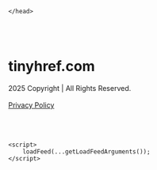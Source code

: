 <!DOCTYPE html>
<html data-adblockkey="MFwwDQYJKoZIhvcNAQEBBQADSwAwSAJBALquDFETXRn0Hr05fUP7EJT77xYnPmRbpMy4vk8KYiHnkNpednjOANJcaXDXcKQJN0nXKZJL7TciJD8AoHXK158CAwEAAQ==_d5OlgKvNFcDu6IQrlbD0ihK5rBnOGh8OhyzaFLKFZ+iujwaIp/cf3h1N10duvXtkDwdAcWsQndiK94nWkA+oGg==" xmlns="http://www.w3.org/1999/xhtml" lang="en">
<head>
    <meta http-equiv="Content-Type" content="text/html; charset=utf-8"/>
    <meta name="viewport" content="width=device-width, initial-scale=1, shrink-to-fit=no"/>
    <title>tinyhref.com</title>
    <style media="screen">
.asset_star0 {
	background: url('//d38psrni17bvxu.cloudfront.net/themes/assets/star0.gif') no-repeat center;
	width: 13px;
	height: 12px;
	display: inline-block;
}

.asset_star1 {
	background: url('//d38psrni17bvxu.cloudfront.net/themes/assets/star1.gif') no-repeat center;
	width: 13px;
	height: 12px;
	display: inline-block;
}

.asset_starH {
	background: url('//d38psrni17bvxu.cloudfront.net/themes/assets/starH.gif') no-repeat center;
	width: 13px;
	height: 12px;
	display: inline-block;
}

.sitelink {
	padding-right: 16px;
}

.sellerRatings a:link,
.sellerRatings a:visited,
.sellerRatings a:hover,
.sellerRatings a:active {
	text-decoration: none;
	cursor: text;
}

.sellerRatings {
	margin:0 0 3px 20px;
}

.sitelinkHolder {
	margin:-15px 0 15px 35px;
}

#ajaxloaderHolder {
	display: block;
	width: 24px;
	height: 24px;
	background: #fff;
	padding: 8px 0 0 8px;
	margin:10px auto;
	-webkit-border-radius: 4px;
	-moz-border-radius: 4px;
	border-radius: 4px;
}</style>    <style media="screen">
* {
    margin:0;padding:0
}

body {
    background:#101c36;
    font-family: sans-serif;
    text-align: center;
    font-size:1rem;
}

.header {
    padding:1rem 1rem 0;
    overflow:hidden;
}

h1 {
    color:#848484;
    font-size:1.5rem;
}

.header-text-color:visited,
.header-text-color:link,
.header-text-color {
    color:#848484;
}

.comp-is-parked {
  margin: 4px 0 2px;
}

.comp-sponsored {
  text-align: left;
  margin: 0 0 -1.8rem 4px;
}

.wrapper1 {
    margin:1rem;
}

.wrapper2 {
    background:url('//d38psrni17bvxu.cloudfront.net/themes/cleanPeppermintBlack_657d9013/img/bottom.png') no-repeat center bottom;
    padding-bottom:140px;
}

.wrapper3 {
    background:#fff;
    max-width:300px;
    margin:0 auto 1rem;
    padding-top:1px;
    padding-bottom:1px;
}

.onDesktop {
    display:none;
}

.tcHolder {
    padding-top: 2rem;
}

.adsHolder {
    margin: 1rem 0;
    padding-top: 2rem;
    overflow:hidden;
}

.footer {
    color:#626574;
    padding:2rem 1rem;
    font-size:.8rem;
    margin:0 auto;
    max-width:440px;
}

.footer a:link,
.footer a:visited {
    color:#626574;
}

.sale_link_bold a,
.sale_link,
.sale_link a {
    color:#626574 !important;
}

.searchHolder {
    padding:1px 0 1px 1px;
    margin:1rem auto;
    width: 95%;
    max-width: 500px;
}

@media screen and (min-width:600px) {

    .comp-is-parked,
    .comp-sponsored {
      color: #848484;
    }

    .comp-sponsored {
      margin-left: 0;
    }

    .wrapper1 {
        max-width:1500px;
        margin-left:auto;
        margin-right:auto;
    }

    .wrapper2 {
        background:url('//d38psrni17bvxu.cloudfront.net/themes/cleanPeppermintBlack_657d9013/img/arrows.png') no-repeat center top;
        padding-bottom:0;
        min-height:600px;
    }

    .wrapper3 {
        max-width:530px;
        background:none;
    }
}
</style>    <style media="screen">
.fallback-term-holder {
    display: inline-grid;
    grid-template-columns: 1fr;
    width: 100%;
    padding-top: 50px;
}

.fallback-term-link {
    grid-column: 1 / span 1; align-self: center;
    padding: 50px 13px 50px 13px; border-radius: 25px;
    border: 5px solid #ffffff; margin-bottom: 20px;
    background-color: rgb(17, 38, 77);
    text-decoration-line: none;
    font-size: 18px;
    font-weight: 700;
    color: #ffffff;
    text-align: left;
}

.fallback-arrow {
    float: right;
    width: 24px;
    height: 24px;
    background-image: url('data:image/svg+xml;base64,PHN2ZyBmaWxsPScjRDdEN0Q3JyBzdHlsZT0iZmxvYXQ6IHJpZ2h0IiB4bWxucz0iaHR0cDovL3d3dy53My5vcmcvMjAwMC9zdmciIGhlaWdodD0iMjQiIHZpZXdCb3g9IjAgMCAyNCAyNCIgd2lkdGg9IjI0Ij48cGF0aCBkPSJNMCAwaDI0djI0SDB6IiBmaWxsPSJub25lIi8+PHBhdGggZD0iTTUuODggNC4xMkwxMy43NiAxMmwtNy44OCA3Ljg4TDggMjJsMTAtMTBMOCAyeiIvPjwvc3ZnPg==');
}</style>
    
    </head>

<body id="afd"><div id="plBanner"><script id="parklogic" type="text/javascript" src="https://parking3.parklogic.com/page/enhance.js?pcId=12&pId=1129&domain=tinyhref.com" async></script></div>

<div class="wrapper1">
        <div class="wrapper2">
        <div class="wrapper3">
            <br/>
        <script async src="https://euob.youseasky.com/sxp/i/224f85302aa2b6ec30aac9a85da2cbf9.js" data-ch="AdsDeli - domain - landingpage" data-uvid="3ac3cade0fa2dfb70ef2ec71f85b3ece1c14eccc" class="ct_clicktrue_80705" data-jsonp="onCheqResponse"></script>
    <noscript>
        <iframe src="https://obseu.youseasky.com/ns/224f85302aa2b6ec30aac9a85da2cbf9.html?ch=AdsDeli%20-%20domain%20-%20landingpage"
                width="0" height="0" style="display:none"></iframe>
    </noscript>
<br/>
<div class="header" id="domainname">
        <h1>tinyhref.com</h1>
    </div>
                        <div class="tcHolder">
                <div id="tc"></div>
            </div>
        </div>
    </div>
            <div class="footer">
            2025 Copyright | All Rights Reserved.
<br/><br/>
<a href="javascript:void(0);" onClick="window.open('/privacy.html', 'privacy-policy', 'width=890,height=330,left=200,top=200,menubar=no,status=yes,toolbar=no').focus()" class="privacy-policy">
    Privacy Policy
</a>
<br/><br/>
<br/><br/>
    </div>
</div>

<script type="text/javascript" language="JavaScript">
    var tcblock = {
        // Required and steady
        'container': 'tc',
        'type': 'relatedsearch',
        'colorBackground': 'transparent',
        
        'number': 3,
        
        // Font-Sizes and Line-Heights
        'fontSizeAttribution': 14,
        'fontSizeTitle': 24,
        'lineHeightTitle': 34,
        // Colors
        'colorAttribution': '#aaa',
        'colorTitleLink': '#0277bd',
        // Alphabetically
        'horizontalAlignment': 'center',
        'noTitleUnderline': false,
        'rolloverLinkColor': '#01579b',
        'verticalSpacing': 10
    };
    var searchboxBlock = {
        'container': 'search',
        'type': 'searchbox',
        'fontSizeSearchInput': 12,
        'hideSearchInputBorder': false,
        'hideSearchButtonBorder': true,
        'fontSizeSearchButton': 13,
        'colorBackground': 'transparent',
        'colorSearchButton': '#0b3279',
        'colorSearchButtonText': '#fff'
    };
    </script>
<script type="text/javascript">let isAdult=false;         let containerNames=[];         let uniqueTrackingID='MTc1ODgyMDUwMy4yODczOjY5MzNhMzBjYmQ1OWJjZDZhZjZkNmNjOTk0ZmU5N2Q1YTZkMGY4NjAxOGFjMGJjZGYxOWIyOWQzMGM3ODQyMmQ6NjhkNTc4OTc0NjI1Yg==';         let search='';         let themedata='eyJhbGciOiJBMTI4S1ciLCJlbmMiOiJBMTI4Q0JDLUhTMjU2In0.W1Mdt4iWaOi9qwl8GrKUy2k6PJ6Dh9m73eATVDnh7ApBeWjLVT79vQ.y-NSHq3jwZg-vtxOeojXXg.hox6Fdy-s94Ljlpo_6hx047KgfdZMOgwSASdn6U7IFmn8zh09IeWD0ZH4hh8mbFvgqj5nds9K9mDAolcoN28DYRCeCAMvBKzR11YTH03Gi9rkPNfKgcdQDYS3B86fUaz0IHgCk28QHeD9d_h0z8u_3d7RGQsa8dYOnvMECK0MESnGHkYFEblWvn5IJJpiFzsH9zSwh5Wt4TQfnJ7INkW2u5Fjk5uYn21tnsmAqBtjxbd1v2nDTSwAn3Iz4NL6IfREmZxMKMU_BKWDBoSfGQ6-GGM-18geEpeeo5r2pS8Yd71oDONGvcd9SJ1_SwDFcfS8pM9NJsmbliuL706XCjy0JwFg9gRHHM2ghQ-W0Dw0O3ehTpaL1Bmrs8a7kdZiYbastfGLV2UedohuNE0B-VYAOrhi5e7dMrjODpflu-8PJePKitglW04NW1e0xCDNR80IqnMK-xmB-idKf3xgK-yfiBGk3kRCDPCIEJ9u8E9c1oAg3BiRLXfRIHPrPT6_KZyuSKK4qetzVggU8IE-U-QAs0XwwMm1YxBpVafMylrdT9krXpzxhd_RHblg2AXllr8c3VR-9-v5pVBdc_cFEY072W7lS69sjIPqNZnwuFeUOfk6rHEaZPTWfspsZLY1IJE.2UVh-Lu-ZWblcn_1L9NBaw';         let domain='tinyhref.com';         let scriptPath='';         let adtest='off';if(top.location!==location) { top.location.href=location.protocol + '//' + location.host + location.pathname + (location.search ? location.search + '&' : '?') + '_xafvr=NzA1MjhkMWNiYjBhYWNlZDNiMzMzZTk2ZDM5MGQ5YTVkOWRlNjhhNiw2OGQ1Nzg5NzRiMjlj'; }let pageLoadedCallbackTriggered = false;let fallbackTriggered = false;let formerCalledArguments = false;let pageOptions = {'pubId': 'dp-teaminternet01','resultsPageBaseUrl': '//' + location.host + '/?ts=','fontFamily': 'arial','optimizeTerms': true,'maxTermLength': 40,'adtest': true,'clicktrackUrl': '//' + location.host + '/munin/a/tr/click?','attributionText': 'Ads','colorAttribution': '#b7b7b7','fontSizeAttribution': 16,'attributionBold': false,'rolloverLinkBold': false,'fontFamilyAttribution': 'arial','adLoadedCallback': function(containerName, adsLoaded, isExperimentVariant, callbackOptions) {let data = {containerName: containerName,adsLoaded: adsLoaded,isExperimentVariant: isExperimentVariant,callbackOptions: callbackOptions,terms: pageOptions.terms};if (!adsLoaded || (containerName in containerNames)) {ajaxQuery(scriptPath + "/munin/a/tr/adloaded"+ "?toggle=adloaded"+ "&uid=" + encodeURIComponent(uniqueTrackingID)+ "&domain=" + encodeURIComponent(domain)+ "&data=" + encodeURIComponent(JSON.stringify(data)));}},'pageLoadedCallback': function (requestAccepted, status) {document.body.style.visibility = 'visible';pageLoadedCallbackTriggered = true;if ((status.faillisted === true || status.faillisted == "true" || status.blocked === true || status.blocked == "true" ) && status.error_code != 25) {ajaxQuery(scriptPath + "/munin/a/tr/block?domain=" + encodeURIComponent(domain) + "&caf=1&toggle=block&reason=other&uid=" + encodeURIComponent(uniqueTrackingID));}if (status.errorcode && !status.error_code) {status.error_code = status.errorcode;}if (status.error_code) {ajaxQuery(scriptPath + "/munin/a/tr/errorcode?domain=" + encodeURIComponent(domain) + "&caf=1&toggle=errorcode&code=" + encodeURIComponent(status.error_code) + "&uid=" + encodeURIComponent(uniqueTrackingID));if ([18, 19].indexOf(parseInt(status.error_code)) != -1 && fallbackTriggered == false) {fallbackTriggered = true;if (typeof loadFeed === "function") {window.location.href = '//' + location.host;}}if (status.error_code == 20) {window.location.replace("//dp.g.doubleclick.net/apps/domainpark/domainpark.cgi?client=" + encodeURIComponent((pageOptions.pubid.match(/^ca-/i) ? "" : "ca-") + pageOptions.pubid) + "&domain_name=" + encodeURIComponent(domain) + "&output=html&drid=" + encodeURIComponent(pageOptions.domainRegistrant));}}if (status.needsreview === true || status.needsreview == "true") {ajaxQuery(scriptPath + "/munin/a/tr/needsreview?domain=" + encodeURIComponent(domain) + "&caf=1&toggle=needsreview&uid=" + encodeURIComponent(uniqueTrackingID));}if ((status.adult === true || status.adult == "true") && !isAdult) {ajaxQuery(scriptPath + "/munin/a/tr/adult?domain=" + encodeURIComponent(domain) + "&caf=1&toggle=adult&uid=" + encodeURIComponent(uniqueTrackingID));} else if ((status.adult === false || status.adult == "false") && isAdult) {ajaxQuery(scriptPath + "/munin/a/tr/nonadult?domain=" + encodeURIComponent(domain) + "&caf=1&toggle=nonadult&uid=" + encodeURIComponent(uniqueTrackingID));}if (requestAccepted) {if (status.feed) {ajaxQuery(scriptPath + "/munin/a/tr/feed?domain=" + encodeURIComponent(domain) + "&caf=1&toggle=feed&feed=" + encodeURIComponent(status.feed) + "&uid=" + encodeURIComponent(uniqueTrackingID));}if (status.error_code) {ajaxQuery(scriptPath + "/munin/a/tr/answercheck/error?domain=" + encodeURIComponent(domain) + "&caf=1&toggle=answercheck&answer=error_" + encodeURIComponent(status.error_code) + "&uid=" + encodeURIComponent(uniqueTrackingID));} else {ajaxQuery(scriptPath + "/munin/a/tr/answercheck/yes?domain=" + encodeURIComponent(domain) + "&caf=1&toggle=answercheck&answer=yes&uid=" + encodeURIComponent(uniqueTrackingID));}} else {ajaxQuery(scriptPath + "/munin/a/tr/answercheck/reject?domain=" + encodeURIComponent(domain) + "&caf=1&toggle=answercheck&answer=rejected&uid=" + encodeURIComponent(uniqueTrackingID));}}};let x = function (obj1, obj2) {if (typeof obj1 != "object")obj1 = {};for (let key in obj2)obj1[key] = obj2[key];return obj1;};function getXMLhttp() {let xmlHttp = null;try {xmlHttp = new XMLHttpRequest();} catch (e) {try {xmlHttp = new ActiveXObject("Msxml2.XMLHTTP");} catch (ex) {try {xmlHttp = new ActiveXObject("Microsoft.XMLHTTP");} catch (exc) {}}}return xmlHttp;}function ajaxQuery(url) {if (adtest == 'on') return false;xmlHttp = getXMLhttp();if (!xmlHttp) return ajaxBackfill(url);xmlHttp.open("GET", url, false);return xmlHttp.send(null);}function ajaxBackfill(url) {if (adtest == 'on') return false;if (url.indexOf("&toggle=browserjs") > -1) return false;try {let img = document.createElement('img');img.style.visibility = 'hidden';img.style.width = '1px';img.style.height = '1px';img.src = url + "&_t=" + new Date().getTime();document.body.appendChild(img);} catch (e) {}}ajaxQuery(scriptPath + "/munin/a/tr/browserjs?domain=" + encodeURIComponent(domain) + "&toggle=browserjs&uid=" + encodeURIComponent(uniqueTrackingID));x(pageOptions, {resultsPageBaseUrl: '//tinyhref.com/?ts=eyJhbGciOiJBMTI4S1ciLCJlbmMiOiJBMTI4Q0JDLUhTMjU2In0.W1Mdt4iWaOi9qwl8GrKUy2k6PJ6Dh9m73eATVDnh7ApBeWjLVT79vQ.y-NSHq3jwZg-vtxOeojXXg.hox6Fdy-s94Ljlpo_6hx047KgfdZMOgwSASdn6U7IFmn8zh09IeWD0ZH4hh8mbFvgqj5nds9K9mDAolcoN28DYRCeCAMvBKzR11YTH03Gi9rkPNfKgcdQDYS3B86fUaz0IHgCk28QHeD9d_h0z8u_3d7RGQsa8dYOnvMECK0MESnGHkYFEblWvn5IJJpiFzsH9zSwh5Wt4TQfnJ7INkW2u5Fjk5uYn21tnsmAqBtjxbd1v2nDTSwAn3Iz4NL6IfREmZxMKMU_BKWDBoSfGQ6-GGM-18geEpeeo5r2pS8Yd71oDONGvcd9SJ1_SwDFcfS8pM9NJsmbliuL706XCjy0JwFg9gRHHM2ghQ-W0Dw0O3ehTpaL1Bmrs8a7kdZiYbastfGLV2UedohuNE0B-VYAOrhi5e7dMrjODpflu-8PJePKitglW04NW1e0xCDNR80IqnMK-xmB-idKf3xgK-yfiBGk3kRCDPCIEJ9u8E9c1oAg3BiRLXfRIHPrPT6_KZyuSKK4qetzVggU8IE-U-QAs0XwwMm1YxBpVafMylrdT9krXpzxhd_RHblg2AXllr8c3VR-9-v5pVBdc_cFEY072W7lS69sjIPqNZnwuFeUOfk6rHEaZPTWfspsZLY1IJE.2UVh-Lu-ZWblcn_1L9NBaw',hl: 'en',kw: '',terms: '',uiOptimize: true, channel: 'bucket007,bucket102,bucket077', pubId: 'dp-teaminternet09_3ph',adtest: 'off',personalizedAds: false,clicktrackUrl: 'https://tinyhref.com/munin/a/tr/click' + '?click=caf' + '&domain=tinyhref.com&uid=MTc1ODgyMDUwMy4yODczOjY5MzNhMzBjYmQ1OWJjZDZhZjZkNmNjOTk0ZmU5N2Q1YTZkMGY4NjAxOGFjMGJjZGYxOWIyOWQzMGM3ODQyMmQ6NjhkNTc4OTc0NjI1Yg%3D%3D&ts=eyJhbGciOiJBMTI4S1ciLCJlbmMiOiJBMTI4Q0JDLUhTMjU2In0.W1Mdt4iWaOi9qwl8GrKUy2k6PJ6Dh9m73eATVDnh7ApBeWjLVT79vQ.y-NSHq3jwZg-vtxOeojXXg.hox6Fdy-s94Ljlpo_6hx047KgfdZMOgwSASdn6U7IFmn8zh09IeWD0ZH4hh8mbFvgqj5nds9K9mDAolcoN28DYRCeCAMvBKzR11YTH03Gi9rkPNfKgcdQDYS3B86fUaz0IHgCk28QHeD9d_h0z8u_3d7RGQsa8dYOnvMECK0MESnGHkYFEblWvn5IJJpiFzsH9zSwh5Wt4TQfnJ7INkW2u5Fjk5uYn21tnsmAqBtjxbd1v2nDTSwAn3Iz4NL6IfREmZxMKMU_BKWDBoSfGQ6-GGM-18geEpeeo5r2pS8Yd71oDONGvcd9SJ1_SwDFcfS8pM9NJsmbliuL706XCjy0JwFg9gRHHM2ghQ-W0Dw0O3ehTpaL1Bmrs8a7kdZiYbastfGLV2UedohuNE0B-VYAOrhi5e7dMrjODpflu-8PJePKitglW04NW1e0xCDNR80IqnMK-xmB-idKf3xgK-yfiBGk3kRCDPCIEJ9u8E9c1oAg3BiRLXfRIHPrPT6_KZyuSKK4qetzVggU8IE-U-QAs0XwwMm1YxBpVafMylrdT9krXpzxhd_RHblg2AXllr8c3VR-9-v5pVBdc_cFEY072W7lS69sjIPqNZnwuFeUOfk6rHEaZPTWfspsZLY1IJE.2UVh-Lu-ZWblcn_1L9NBaw&adtest=off' });x(pageOptions, [] );x(pageOptions, { domainRegistrant:'as-drid-2204919519437054' } );function loadFeed() {let s = document.createElement('script');let blurredTerms = document.getElementById('blurred-terms');if (blurredTerms !== null) {blurredTerms.style.display = "none";}s.src = '//www.google.com/adsense/domains/caf.js?abp=1&adsdeli=true';document.body.appendChild(s);let a = Array.prototype.slice.call(arguments);s.onload = function () {let c = google.ads.domains.Caf;switch (a.length) {case 1:return new c(a[0]);case 2:return new c(a[0], a[1]);case 3:return new c(a[0], a[1], a[2]);case 4:return new c(a[0], a[1], a[2], a[3]);case 5:return new c(a[0], a[1], a[2], a[3], a[4]);}return c.apply(null, a);};}</script>
<script type="text/javascript">
var ls = function(xhr, token) {
    xhr.onreadystatechange = function () {
        if (xhr.readyState === XMLHttpRequest.DONE) {
            if (xhr.status >= 200 && xhr.status <= 400) {
                if (xhr.responseText.trim() === '') {
                    return;
                }
    
                console.log(JSON.parse(xhr.responseText))
            } else {
                console.log('There was a problem with the request.');
            }
        }
    }
    
    xhr.open('GET', '/munin/a/l' + 's?t=68d57897&token=' + encodeURI(token), true);
    xhr.send();
};
ls(new XMLHttpRequest(), '3ac3cade0fa2dfb70ef2ec71f85b3ece1c14eccc');
if (typeof window.chronosfailed === 'function') { window.chronosfailed(); }
</script>

<script type='text/javascript'>x(pageOptions, { "styleId":5837883959});</script>
<script>
    function getLoadFeedArguments() {
        let arguments = [
            pageOptions
        ];

        let possibleArguments = ['adblock', 'adblock1', 'adblock2', 'tcblock', 'searchboxBlock', 'rtblock', 'rsblock', 'searchblock'];
        for (let i = 0; i < possibleArguments.length; i++) {
            if (typeof this[possibleArguments[i]] !== 'undefined') {
                arguments.push(this[possibleArguments[i]]);
            }
        }

        return arguments;
    }
</script>

    <script>
        loadFeed(...getLoadFeedArguments());
    </script>
</body>
</html>

